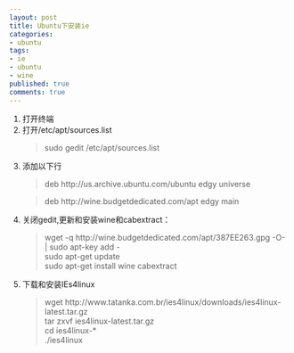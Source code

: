 ```yaml
---
layout: post
title: Ubuntu下安装ie
categories:
- ubuntu
tags:
- ie
- ubuntu
- wine
published: true
comments: true
---
```

<p><ol>
	<li>打开终端</li>
	<li>打开/etc/apt/sources.list</li>
<blockquote>sudo gedit /etc/apt/sources.list</blockquote>
	<li>添加以下行</li>
<blockquote>deb http://us.archive.ubuntu.com/ubuntu edgy universe</blockquote>
<blockquote>deb http://wine.budgetdedicated.com/apt edgy main</blockquote>
	<li>关闭gedit,更新和安装wine和cabextract：</li>
<blockquote>wget -q http://wine.budgetdedicated.com/apt/387EE263.gpg -O- | sudo apt-key add -<br />
sudo apt-get update<br />
sudo apt-get install wine cabextract</blockquote>
	<li>下载和安装IEs4linux</li>
<blockquote>wget http://www.tatanka.com.br/ies4linux/downloads/ies4linux-latest.tar.gz<br />
tar zxvf ies4linux-latest.tar.gz<br />
cd ies4linux-*<br />
./ies4linux</blockquote>
</ol></p>
